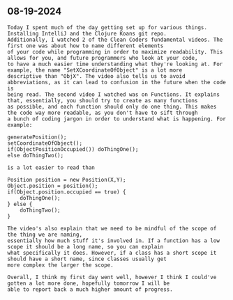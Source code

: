 ## 08-19-2024


    Today I spent much of the day getting set up for various things. Installing IntelliJ and the Clojure Koans git repo. 
    Additionally, I watched 2 of the Clean Coders fundamental videos. The first one was about how to name different elements 
    of your code while programming in order to maximize readability. This allows for you, and future programmers who look at your code, 
    to have a much easier time understanding what they're looking at. For example, the name "SetXCoordinateOfObject" is a lot more 
    descriptive than "ObjX". The video also tells us to avoid abbreviations, as it can lead to confusion in the future when the code is 
    being read. The second video I watched was on Functions. It explains that, essentially, you should try to create as many functions 
    as possible, and each function should only do one thing. This makes the code way more readable, as you don't have to sift through 
    a bunch of coding jargon in order to understand what is happening. For example:

    generatePosition();
    setCoordinateOfObject();
    if(ObjectPositionOccupied()) doThingOne();
    else doThingTwo();

    is a lot easier to read than
    
    Position position = new Position(X,Y);
    Object.position = position();
    if(Object.position.occupied == true) {
        doThingOne();
    } else {
        doThingTwo();
    }

    The video's also explain that we need to be mindful of the scope of the thing we are naming, 
    essentially how much stuff it's involved in. If a function has a low scope it should be a long name, so you can explain 
    what specifically it does. However, if a class has a short scope it should have a short name, since classes usually get 
    more complex the larger the scope.

    Overall, I think my first day went well, however I think I could've gotten a lot more done, hopefully tomorrow I will be 
    able to report back a much higher amount of progress.